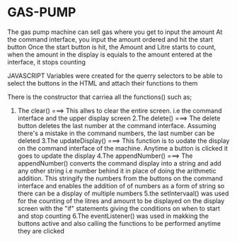 # GAS-PUMP
The gas pump machine can sell gas where you get to input the amount 
At the command interface, you input the amount ordered and hit the start button
Once the start button is hit, the Amount and Litre starts to count, when the amount in the display is equials to the amount entered at the interface, it stops counting

JAVASCRIPT
Variables were created for the querry selectors to be able to select the buttons in the HTML and attach their functions to them 

There is the constructor that carriea all the functions() such as;
1. The clear()  ===> This allws to clear the entire screen. i.e the command interface and the upper display screen
2.The delete() ===> The delete button deletes the last number at the command interface. Assuming there's a mistake in the command numbers, the last number can be deleted
3.The updateDisplay() ===> This function is to uodate the display on the command interface of the machine. Anytime a button is clicked it goes to update the display
4.The appendNumber() ===> The appendNumber() converts the command display into a string and add any other string i.e number behind it in place of doing the arithmetic
addition. This stringify the numbers from the buttons on the command interface and enables the addition of of numbers as a form of string  so there can be a display of multiple numbers
5.the setIntervaal() was used for the counting of the litres and amount to be displayed on the display screen with the "if" statements giving the conditions on when to start and stop counting
6.The eventListener() was used in makking the buttons active and also calling the functions to be performed anytime they are clicked

